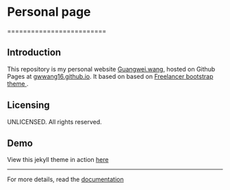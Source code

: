 # Personal page
=========================

## Introduction
This repository is my personal website [Guangwei.wang](http://guangwei.wang), hosted on Github Pages at [gwwang16.github.io](https://gwwang16.github.io). It based on based on [Freelancer bootstrap theme ](http://startbootstrap.com/template-overviews/freelancer/).

## Licensing
UNLICENSED. All rights reserved.

## Demo
View this jekyll theme in action [here](https://jeromelachaud.github.io/freelancer-theme)

---------
For more details, read the [documentation](http://jekyllrb.com/)
